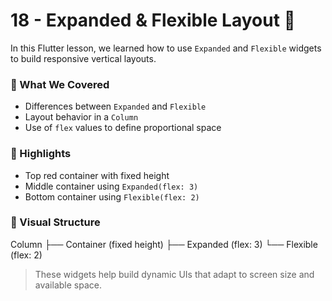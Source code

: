 # 18 - Expanded & Flexible Layout 🧱

In this Flutter lesson, we learned how to use `Expanded` and `Flexible` widgets to build responsive vertical layouts.

### 🧩 What We Covered

- Differences between `Expanded` and `Flexible`
- Layout behavior in a `Column`
- Use of `flex` values to define proportional space

### 📂 Highlights

- Top red container with fixed height
- Middle container using `Expanded(flex: 3)`
- Bottom container using `Flexible(flex: 2)`

### 📱 Visual Structure
Column
├── Container (fixed height)
├── Expanded (flex: 3)
└── Flexible (flex: 2)


> These widgets help build dynamic UIs that adapt to screen size and available space.
